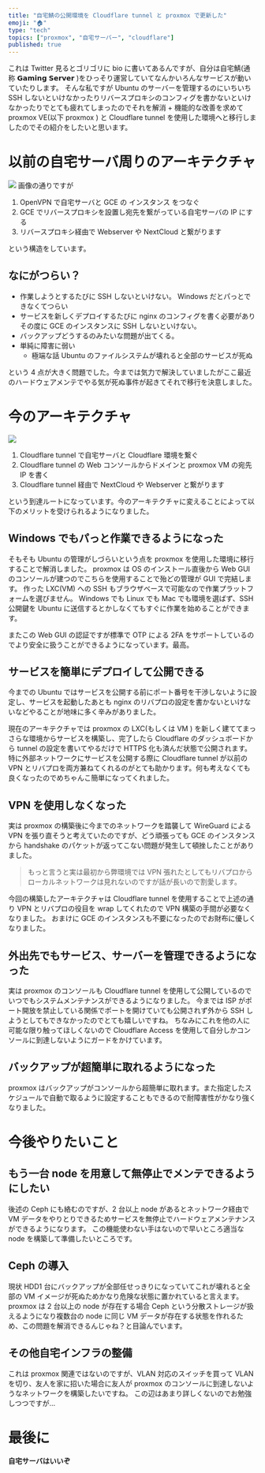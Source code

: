 ```yaml
---
title: "自宅鯖の公開環境を Cloudflare tunnel と proxmox で更新した"
emoji: "🏠"
type: "tech"
topics: ["proxmox", "自宅サーバー", "cloudflare"]
published: true
---
```


これは Twitter 見るとゴリゴリに bio に書いてあるんですが、自分は自宅鯖(通称 𝗚𝗮𝗺𝗶𝗻𝗴 𝗦𝗲𝗿𝘃𝗲𝗿 )をひっそり運営していてなんかいろんなサービスが動いていたりします。
そんな私ですが Ubuntu のサーバーを管理するのにいちいち SSH しないといけなかったりリバースプロキシのコンフィグを書かないといけなかったりでとても疲れてしまったのでそれを解消 + 機能的な改善を求めて proxmox VE(以下 proxmox ) と Cloudflare tunnel を使用した環境へと移行しましたのでその紹介をしたいと思います。

# 以前の自宅サーバ周りのアーキテクチャ

![](https://storage.googleapis.com/zenn-user-upload/5f1d440190b3-20240305.png)
画像の通りですが

1. OpenVPN で自宅サーバと GCE の インスタンス をつなぐ
2. GCE でリバースプロキシを設置し宛先を繋がっている自宅サーバの IP にする
3. リバースプロキシ経由で Webserver や NextCloud と繋がります

という構造をしています。

## なにがつらい？

- 作業しようとするたびに SSH しないといけない。 Windows だとパっとできなくてつらい
- サービスを新しくデプロイするたびに nginx のコンフィグを書く必要がありその度に GCE のインスタンスに SSH しないといけない。
- バックアップどうするのみたいな問題が出てくる。
- 単純に障害に弱い
  - 極端な話 Ubuntu のファイルシステムが壊れると全部のサービスが死ぬ

という 4 点が大きく問題でした。今までは気力で解決していましたがここ最近のハードウェアメンテでやる気が死ぬ事件が起きてそれで移行を決意しました。

# 今のアーキテクチャ

![](https://storage.googleapis.com/zenn-user-upload/bdda4b354dee-20240305.png)

1. Cloudflare tunnel で自宅サーバと Cloudflare 環境を繋ぐ
2. Cloudflare tunnel の Web コンソールからドメインと proxmox VM の宛先 IP を書く
3. Cloudflare tunnel 経由で NextCloud や Webserver と繋がります

という到達ルートになっています。今のアーキテクチャに変えることによって以下のメリットを受けられるようになりました。

## Windows でもパっと作業できるようになった

そもそも Ubuntu の管理がしづらいという点を proxmox を使用した環境に移行することで解消しました。
proxmox は OS のインストール直後から Web GUI のコンソールが建つのでこちらを使用することで殆どの管理が GUI で完結します。
作った LXC(VM) への SSH もブラウザベースで可能なので作業プラットフォームを選びません。
Windows でも Linux でも Mac でも環境を選ばず、SSH 公開鍵を Ubuntu に送信するとかしなくてもすぐに作業を始めることができます。

またこの Web GUI の認証ですが標準で OTP による 2FA をサポートしているのでより安全に扱うことができるようになっています。最高。

## サービスを簡単にデプロイして公開できる

今までの Ubuntu ではサービスを公開する前にポート番号を干渉しないように設定し、サービスを起動したあとも nginx のリバプロの設定を書かないといけないなどやることが地味に多く辛みがありました。

現在のアーキテクチャでは proxmox の LXC(もしくは VM ) を新しく建ててまっさらな環境からサービスを構築し、完了したら Cloudflare のダッシュボードから tunnel の設定を書いてやるだけで HTTPS 化も済んだ状態で公開されます。
特に外部ネットワークにサービスを公開する際に Cloudflare tunnel が以前の VPN とリバプロを両方兼ねてくれるのがとても助かります。何も考えなくても良くなったのでめちゃんこ簡単になってくれました。

## VPN を使用しなくなった

実は proxmox の構築後に今までのネットワークを踏襲して WireGuard による VPN を張り直そうと考えていたのですが、どう頑張っても GCE のインスタンスから handshake のパケットが返ってこない問題が発生して頓挫したことがありました。

> もっと言うと実は最初から弊環境では VPN 張れたとしてもリバプロからローカルネットワークは見れないのですが話が長いので割愛します。

今回の構築したアーキテクチャは Cloudflare tunnel を使用することで上述の通り VPN とリバプロの役目を wrap してくれたので VPN 構築の手間が必要なくなりました。
おまけに GCE のインスタンスも不要になったのでお財布に優しくなりました。

## 外出先でもサービス、サーバーを管理できるようになった

実は proxmox のコンソールも Cloudflare tunnel を使用して公開しているのでいつでもシステムメンテナンスができるようになりました。
今までは ISP がポート開放を禁止している関係でポートを開けていても公開されず外から SSH しようとしてもできなかったのでとても嬉しいですね。
ちなみにこれを他の人に可能な限り触ってほしくないので Cloudflare Access を使用して自分しかコンソールに到達しないようにガードをかけています。

## バックアップが超簡単に取れるようになった

proxmox はバックアップがコンソールから超簡単に取れます。また指定したスケジュールで自動で取るように設定することもできるので耐障害性がかなり強くなりました。

# 今後やりたいこと

## もう一台 node を用意して無停止でメンテできるようにしたい

後述の Ceph にも絡むのですが、2 台以上 node があるとネットワーク経由で VM データをやりとりできるためサービスを無停止でハードウェアメンテナンスができるようになります。
この機能使わない手はないので早いところ適当な node を構築して準備したいところです。

## Ceph の導入

現状 HDD1 台にバックアップが全部任せっきりになっていてこれが壊れると全部の VM イメージが死ぬためかなり危険な状態に置かれていると言えます。
proxmox は 2 台以上の node が存在する場合 Ceph という分散ストレージが扱えるようになり複数台の node に同じ VM データが存在する状態を作れるため、この問題を解消できるんじゃね？と目論んでいます。

## その他自宅インフラの整備

これは proxmox 関連ではないのですが、VLAN 対応のスイッチを買って VLAN を切り、友人を家に招いた場合に友人が proxmox のコンソールに到達しないようなネットワークを構築したいですね。
この辺はあまり詳しくないのでお勉強しつつですが…

# 最後に

**自宅サーバはいいぞ**
